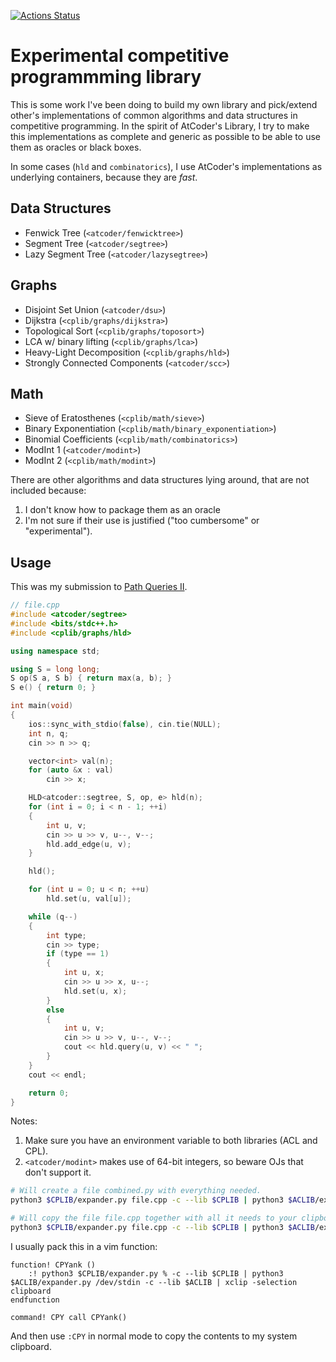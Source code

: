 [![Actions Status](https://github.com/dgcnz/cp-library/workflows/verify/badge.svg)](https://github.com/dgcnz/cp-library/actions) 

# Experimental competitive programmming library

This is some work I've been doing to build my own library and pick/extend other's implementations of common algorithms and data structures in competitive programming. In the spirit of AtCoder's Library, I try to make this implementations as complete and generic as possible to be able to use them as oracles or black boxes.

In some cases (`hld` and `combinatorics`), I use AtCoder's implementations as underlying containers, because they are *fast*.

## Data Structures

- Fenwick Tree (`<atcoder/fenwicktree>`)
- Segment Tree (`<atcoder/segtree>`)
- Lazy Segment Tree (`<atcoder/lazysegtree>`)

## Graphs

- Disjoint Set Union (`<atcoder/dsu>`)
- Dijkstra (`<cplib/graphs/dijkstra>`)
- Topological Sort (`<cplib/graphs/toposort>`)
- LCA w/ binary lifting (`<cplib/graphs/lca>`)
- Heavy-Light Decomposition (`<cplib/graphs/hld>`)
- Strongly Connected Components (`<atcoder/scc>`)

## Math

- Sieve of Eratosthenes (`<cplib/math/sieve>`)
- Binary Exponentiation (`<cplib/math/binary_exponentiation>`)
- Binomial Coefficients (`<cplib/math/combinatorics>`)
- ModInt 1 (`<atcoder/modint>`)
- ModInt 2 (`<cplib/math/modint>`)


There are other algorithms and data structures lying around, that are not included because:
1. I don't know how to package them as an oracle
2. I'm not sure if their use is justified ("too cumbersome" or "experimental").

## Usage

This was my submission to [Path Queries II](https://cses.fi/problemset/task/2134). 

```cpp
// file.cpp
#include <atcoder/segtree>
#include <bits/stdc++.h>
#include <cplib/graphs/hld>

using namespace std;

using S = long long;
S op(S a, S b) { return max(a, b); }
S e() { return 0; }

int main(void)
{
    ios::sync_with_stdio(false), cin.tie(NULL);
    int n, q;
    cin >> n >> q;

    vector<int> val(n);
    for (auto &x : val)
        cin >> x;

    HLD<atcoder::segtree, S, op, e> hld(n);
    for (int i = 0; i < n - 1; ++i)
    {
        int u, v;
        cin >> u >> v, u--, v--;
        hld.add_edge(u, v);
    }

    hld();

    for (int u = 0; u < n; ++u)
        hld.set(u, val[u]);

    while (q--)
    {
        int type;
        cin >> type;
        if (type == 1)
        {
            int u, x;
            cin >> u >> x, u--;
            hld.set(u, x);
        }
        else
        {
            int u, v;
            cin >> u >> v, u--, v--;
            cout << hld.query(u, v) << " ";
        }
    }
    cout << endl;

    return 0;
}
```

Notes:
1. Make sure you have an environment variable to both libraries (ACL and CPL).
2. `<atcoder/modint>` makes use of 64-bit integers, so beware OJs that don't support it.

```sh
# Will create a file combined.py with everything needed.
python3 $CPLIB/expander.py file.cpp -c --lib $CPLIB | python3 $ACLIB/expander.py /dev/stdin --lib $ACLIB

# Will copy the file file.cpp together with all it needs to your clipboard (xclip needed)
python3 $CPLIB/expander.py file.cpp -c --lib $CPLIB | python3 $ACLIB/expander.py /dev/stdin -c --lib $ACLIB | xclip -selection clipboard
```

I usually pack this in a vim function:

```
function! CPYank ()
    :! python3 $CPLIB/expander.py % -c --lib $CPLIB | python3 $ACLIB/expander.py /dev/stdin -c --lib $ACLIB | xclip -selection clipboard
endfunction

command! CPY call CPYank()
```

And then use `:CPY` in normal mode to copy the contents to my system clipboard.
